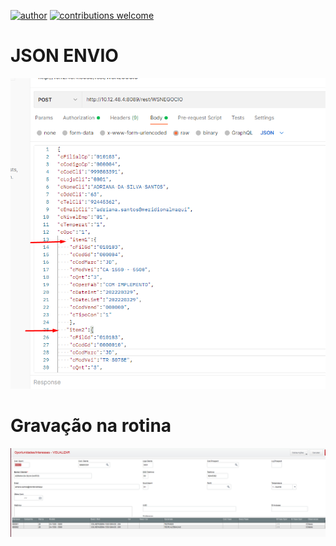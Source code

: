 [![author](https://img.shields.io/badge/author-lucas-red.svg)](https://www.linkedin.com/in/lucas-rocha-1904a3172/) [![contributions welcome](https://img.shields.io/badge/contributions-welcome-brightgreen.svg?style=flat)](https://github.com/lucas-source)

# JSON ENVIO
<p align="center">
  <img src="Screenshot_3.png" >
</p>

# Gravação na rotina
<p align="center">
  <img src="Screenshot_1.png" >
</p>
